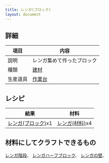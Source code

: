 ```yaml
---
title: レンガ(ブロック)
layout: document
---
```

## 詳細

|項目|内容|
|---|---|
|説明|レンガ集めて作ったブロック|
|種類|[建材](建材)|
|生産道具|[作業台](作業台)|

## レシピ

|結果|材料|
|---|---|
|[レンガ(ブロック)](レンガ(ブロック))x1|[レンガ(材料)](レンガ(材料))x4|

## 材料にしてクラフトできるもの

[レンガ階段](レンガ階段)、
[レンガハーフブロック](レンガハーフブロック)、
[レンガの壁](レンガの壁)、
